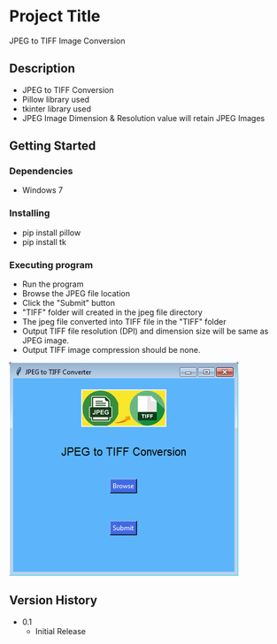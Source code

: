 # Project Title

JPEG to TIFF Image Conversion

## Description

* JPEG to TIFF Conversion
* Pillow library used
* tkinter library used
* JPEG Image Dimension & Resolution value will retain JPEG Images

## Getting Started

### Dependencies

* Windows 7

### Installing

* pip install pillow
* pip install tk

### Executing program

* Run the program
* Browse the JPEG file location
* Click the "Submit" button
* "TIFF" folder will created in the jpeg file directory
* The jpeg file converted into TIFF file in the "TIFF" folder
* Output TIFF file resolution (DPI) and dimension size will be same as JPEG image.
* Output TIFF image compression should be none.
<p><img src="https://github.com/Rajasekaran85/JPEG-to-TIFF-Conversion/blob/main/img.jpg"/></p>


## Version History

* 0.1
    * Initial Release
